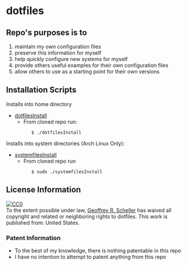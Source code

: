 # dotfiles

## Repo's purposes is to

1. maintain my own configuration files
2. preserve this information for myself
3. help quickly configure new systems for myself
4. provide others useful examples for their own configuration files
5. allow others to use as a starting point for their own versions

## Installation Scripts

Installs into home directory

* [dotfilesInstall](dotfilesInstall)
  * From cloned repo run:
    ```
       $ ./dotfilesInstall
    ```

Installs into system directories (Arch Linux Only):

* [systemfilesInstall](systemfilesInstall)
  * From cloned repo run
    ```
       $ sudo ./systemfilesInstall
    ```

## License Information

<p xmlns:dct="http://purl.org/dc/terms/" xmlns:vcard="http://www.w3.org/2001/vcard-rdf/3.0#">
  <a rel="license"
     href="http://creativecommons.org/publicdomain/zero/1.0/">
    <img src="http://i.creativecommons.org/p/zero/1.0/88x31.png" style="border-style: none;" alt="CC0" />
  </a>
  <br />
  To the extent possible under law,
  <a rel="dct:publisher"
     href="https://github.com/grscheller">
    <span property="dct:title">Geoffrey R. Scheller</span></a>
  has waived all copyright and related or neighboring rights to
  <span property="dct:title">dotfiles</span>.
This work is published from:
<span property="vcard:Country" datatype="dct:ISO3166"
      content="US" about="https://github.com/grscheller">
  United States</span>.
</p>

### Patent Information

* To the best of my knowledge, there is nothing patentable in this repo
* I have no intention to attempt to patent anything from this repo
